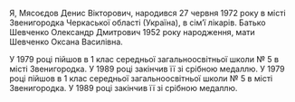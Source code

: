 Я, Мясоєдов Денис Вікторович, народився 27 червня 1972 року в місті Звенигородка Черкаської області (Україна), в сім’ї лікарів. Батько Шевченко Олександр Дмитрович 1952 року народження, мати Шевченко Оксана Василівна.

У 1979 році пійшов в 1 клас середньої загальноосвітньої школи № 5 в місті Звенигородка. У 1989 році закінчив її зі срібною медаллю.
У 1979 році пійшов в 1 клас середньої загальноосвітньої школи № 5 в місті Звенигородка. У 1989 році закінчив її зі срібною медаллю.